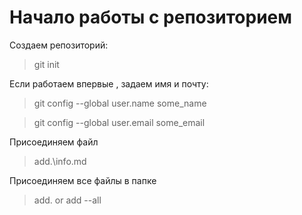# Начало работы с репозиторием

Создаем репозиторий:

> git init

Если работаем впервые , задаем имя и почту:

> git config --global user.name some_name

> git config --global user.email some_email

Присоединяем файл

> add.\info.md

Присоединяем все файлы в папке

> add. or add --all